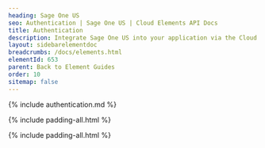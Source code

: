 ```yaml
---
heading: Sage One US
seo: Authentication | Sage One US | Cloud Elements API Docs
title: Authentication
description: Integrate Sage One US into your application via the Cloud Elements APIs.
layout: sidebarelementdoc
breadcrumbs: /docs/elements.html
elementId: 653
parent: Back to Element Guides
order: 10
sitemap: false
---
```


{% include authentication.md %}

{% include padding-all.html %}

{% include padding-all.html %}

